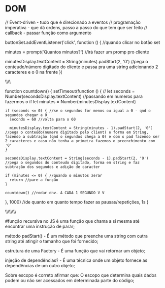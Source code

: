 # DOM

// Event-driven - tudo que é direcionado a eventos
// programação imperativa - que dá ordens, passo a passo do que tem que ser feito
// callback - passar função como argumento

buttonSet.addEventListener('click', function () { //quando clicar no botão set

minutes = prompt('Quantos minutos?') //irá fazer um promp pro cliente

minutesDisplay.textContent = String(minutes).padStart(2, '0') //pega o conteudo/número digitado do cliente e passa pra uma string adicionando 2 caracteres e o 0 na frente
})

\\\\\\\

function countdown() {
setTimeout(function () { //
let seconds = Number(secondsDisplay.textContent) //passando em numeros para fazermos o if
let minutes = Number(minutesDisplay.textContent)

    if (seconds <= 0) { //se o segundos for menos ou igual a 0 - qnd o segundos chegar a 0
      seconds = 60 //volta para o 60

      minutesDisplay.textContent = String(minutes - 1).padStart(2, '0') //pega o conteúdo(numero digitado pelo client) e forma em String, fazendo a subtração (qnd o segundos chega a 0) e com o pad fazendo ser 2 caracteres e caso não tenha a primeira fazemos o preenchimento com '0'
    }

    secondsDisplay.textContent = String(seconds - 1).padStart(2, '0') //pega o segundos do conteudo digitado, forma em string e faz subtração dos segundos e adição de caracter

    if (minutes <= 0) { //quando o minutos zerar
      return //pare a função
    }

    countdown() //rodar dnv. A CADA 1 SEGUNDO V V

}, 1000) //de quanto em quanto tempo fazer as pausas/repetições, 1s
}

\\\\\\\\\\\\\\\\

#função recursiva no JS é uma função que chama a si mesma até encontrar uma instrução de parar;

método padStart() - É um método que preenche uma string com outra string até atingir o tamanho que foi fornecido;

estrutura de uma Factory - É uma função que vai retornar um objeto;

injeção de dependências? - É uma técnica onde um objeto fornece as dependências de um outro objeto;

Sobre escopo é correto afirmar que: O escopo que determina quais dados podem ou não ser acessados em determinada parte do código;